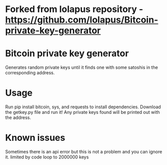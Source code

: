 # Forked from lolapus repository - https://github.com/lolapus/Bitcoin-private-key-generator

# Bitcoin private key generator
Generates random private keys until it finds one with some satoshis in the corresponding address.

# Usage
Run pip install bitcoin, sys, and requests to install dependencies. Download the getkey.py file and run it! Any private keys found will be printed out with the address.

# Known issues
Sometimes there is an api error but this is not a problem and you can ignore it.
limited by code loop to 2000000 keys 


